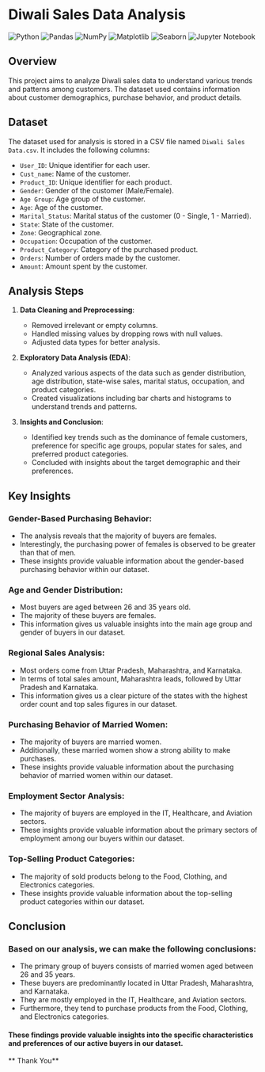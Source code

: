# Diwali Sales Data Analysis

![Python](https://img.shields.io/badge/python-3670A0?style=for-the-badge&logo=python&logoColor=ffdd54)
![Pandas](https://img.shields.io/badge/pandas-%23150458.svg?style=for-the-badge&logo=pandas&logoColor=white)
![NumPy](https://img.shields.io/badge/numpy-013243?style=for-the-badge&logo=numpy&logoColor=white)
![Matplotlib](https://img.shields.io/badge/matplotlib-3776AB?style=for-the-badge&logo=python&logoColor=white)
![Seaborn](https://img.shields.io/badge/seaborn-3776AB?style=for-the-badge&logo=python&logoColor=white)
![Jupyter Notebook](https://img.shields.io/badge/jupyter-%23FA0F00.svg?style=for-the-badge&logo=jupyter&logoColor=white)

## Overview
This project aims to analyze Diwali sales data to understand various trends and patterns among customers. The dataset used contains information about customer demographics, purchase behavior, and product details.

## Dataset
The dataset used for analysis is stored in a CSV file named `Diwali Sales Data.csv`. It includes the following columns:

- `User_ID`: Unique identifier for each user.
- `Cust_name`: Name of the customer.
- `Product_ID`: Unique identifier for each product.
- `Gender`: Gender of the customer (Male/Female).
- `Age Group`: Age group of the customer.
- `Age`: Age of the customer.
- `Marital_Status`: Marital status of the customer (0 - Single, 1 - Married).
- `State`: State of the customer.
- `Zone`: Geographical zone.
- `Occupation`: Occupation of the customer.
- `Product_Category`: Category of the purchased product.
- `Orders`: Number of orders made by the customer.
- `Amount`: Amount spent by the customer.

## Analysis Steps
1. **Data Cleaning and Preprocessing**:
   - Removed irrelevant or empty columns.
   - Handled missing values by dropping rows with null values.
   - Adjusted data types for better analysis.

2. **Exploratory Data Analysis (EDA)**:
   - Analyzed various aspects of the data such as gender distribution, age distribution, state-wise sales, marital status, occupation, and product categories.
   - Created visualizations including bar charts and histograms to understand trends and patterns.

3. **Insights and Conclusion**:
   - Identified key trends such as the dominance of female customers, preference for specific age groups, popular states for sales, and preferred product categories.
   - Concluded with insights about the target demographic and their preferences.
  
## Key Insights

### Gender-Based Purchasing Behavior:
- The analysis reveals that the majority of buyers are females.
- Interestingly, the purchasing power of females is observed to be greater than that of men.
- These insights provide valuable information about the gender-based purchasing behavior within our dataset.
  
### Age and Gender Distribution:
- Most buyers are aged between 26 and 35 years old.
- The majority of these buyers are females.
- This information gives us valuable insights into the main age group and gender of buyers in our dataset.
  
### Regional Sales Analysis:
- Most orders come from Uttar Pradesh, Maharashtra, and Karnataka.
- In terms of total sales amount, Maharashtra leads, followed by Uttar Pradesh and Karnataka.
- This information gives us a clear picture of the states with the highest order count and top sales figures in our dataset.
  
### Purchasing Behavior of Married Women:
- The majority of buyers are married women.
- Additionally, these married women show a strong ability to make purchases.
- These insights provide valuable information about the purchasing behavior of married women within our dataset.
  
### Employment Sector Analysis:
- The majority of buyers are employed in the IT, Healthcare, and Aviation sectors.
- These insights provide valuable information about the primary sectors of employment among our buyers within our dataset.
  
### Top-Selling Product Categories:
- The majority of sold products belong to the Food, Clothing, and Electronics categories.
- These insights provide valuable information about the top-selling product categories within our dataset.

## Conclusion

### Based on our analysis, we can make the following conclusions:

- The primary group of buyers consists of married women aged between 26 and 35 years.
- These buyers are predominantly located in Uttar Pradesh, Maharashtra, and Karnataka.
- They are mostly employed in the IT, Healthcare, and Aviation sectors.
- Furthermore, they tend to purchase products from the Food, Clothing, and Electronics categories.
#### These findings provide valuable insights into the specific characteristics and preferences of our active buyers in our dataset.

** Thank You**

     

